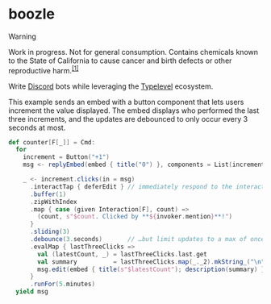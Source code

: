 # boozle

<!-- prettier-ignore -->
> [!WARNING]
> Work in progress. Not for general consumption. Contains chemicals known to
> the State of California to cause cancer and birth defects or other
> reproductive harm.<sup><a href="https://en.wikipedia.org/wiki/1986_California_Proposition_65">[1]</a></sup>

Write [Discord] bots while leveraging the [Typelevel] ecosystem.

[discord]: https://discord.com
[typelevel]: https://github.com/typelevel

This example sends an embed with a button component that lets users increment
the value displayed. The embed displays who performed the last three increments,
and the updates are debounced to only occur every 3 seconds at most.

```scala
def counter[F[_]] = Cmd:
  for
    increment = Button("+1")
    msg <- replyEmbed(embed { title("0") }, components = List(increment))

    _ <- increment.clicks(in = msg)
      .interactTap { deferEdit } // immediately respond to the interaction…
      .buffer(1)
      .zipWithIndex
      .map { case (given Interaction[F], count) =>
        (count, s"$count. Clicked by **${invoker.mention}**!")
      }
      .sliding(3)
      .debounce(3.seconds)       // …but limit updates to a max of once every 3s
      .evalMap { lastThreeClicks =>
        val (latestCount, _) = lastThreeClicks.last.get
        val summary          = lastThreeClicks.map(_._2).mkString_("\n")
        msg.edit(embed { title(s"$latestCount"); description(summary) })
      }
      .runFor(5.minutes)
  yield msg
```
